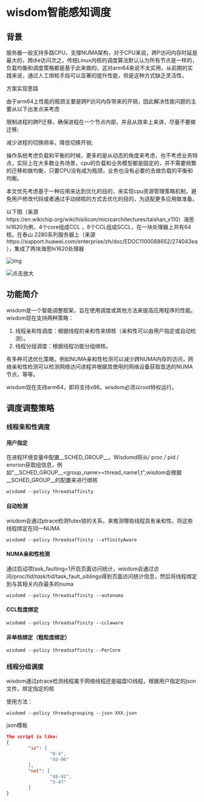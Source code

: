 # wisdom智能感知调度

## 背景

服务器一般支持多路CPU，支撑NUMA架构，对于CPU来说，跨P访问内存时延是最大的，跨die访问次之，传统Linux内核的调度算法默认认为所有节点是一样的，负载均衡和调度策略都是基于此来做的，这对arm64来说不太实用，从前期的实践来说，通过人工绑核手段可以显著的提升性能，但是这种方式缺乏灵活性。

方案实现思路

由于arm64上性能的瓶颈主要是跨P访问内存带来的开销，因此解决性能问题的主要从以下出发点来考虑

限制进程的跨P迁移，确保进程在一个节点内部，并且从效率上来讲，尽量不要做迁移; 

减少进程的切换频率，降低切换开销; 

操作系统考虑负载和平衡的时候，更多的是从动态的角度来考虑，也不考虑业务特点，实际上在大多数业务场景，cpu的负载和业务模型都是固定的，并不需要频繁的迁移和做均衡，只要CPU没有成为瓶颈，业务也没有必要的去做负载的平衡和均衡。

本文优先考虑基于一种应用来达到优化的目的，来实现cpu资源管理策略机制，避免用户修改代码或者通过手动绑核的方式去优化的目的，为适配更多应用做准备。

以下图（来源https://en.wikichip.org/wiki/hisilicon/microarchitectures/taishan_v110）海思hi1620为例，4个core组成CCL ，8个CCL组成SCCL，在一块处理器上共有64核。在泰山 2280系列服务器上（来源https://support.huawei.com/enterprise/zh/doc/EDOC1100088652/274043ea），集成了两块海思hi1620处理器

![img](https://en.wikichip.org/w/images/thumb/7/76/taishan_v110_soc_details.svg/1400px-taishan_v110_soc_details.svg.png)

![点击放大](https://download.huawei.com/mdl/imgDownload?uuid=ea07ef6dc35a4c0cb1241b7df4960ba3)

## 功能简介

wisdom是一个智能调整框架，旨在使用调度或其他方法来提高应用程序的性能。wisdom现在支持两种策略：

1. 线程亲和性调度：根据线程的亲和性来绑核（亲和性可以由用户指定或自动检测）。
2. 线程分组调度：根据线程功能分组绑核。

有多种可选优化策略，例如NUMA亲和性检测可以减少跨NUMA内存的访问，网络亲和性检测可以检测网络访问进程并根据其使用的网络设备获取首选的NUMA节点，等等。

wisdom现在支持arm64，即将支持x86。wisdom必须以root特权运行。

## 调度调整策略

### 线程亲和性调度

#### 用户指定

在进程环境变量中配置\_\_SCHED_GROUP\_\_，Wisdomd将从/ proc / pid / envrion获取组信息，例如"\_\_SCHED_GROUP\_\_<group_name>=thread_name1,t",wisdom会根据\_\_SCHED_GROUP\_\_的配置来进行绑核

```shell
wisdomd --policy threadsaffinity 
```

#### 自动检测

wisdom会通过ptrace检测futex锁的关系，来推测哪些线程具有亲和性，将这些线程绑定在同一NUMA

```shell
wisdomd --policy threadsaffinity --affinityAware
```

#### NUMA亲和性检测

通过启动项task_faulting=1开启页面访问统计，wisdom会通过访问/proc/$tid/task/$tid/task_fault_siblings得到页面访问统计信息，然后将线程绑定到与其相关内存最多的numa

```shell
wisdomd --policy threadsaffinity --autonuma
```

#### CCL粒度绑定

```shell
wisdomd --policy threadsaffinity --cclaware
```

#### 非单核绑定（粗粒度绑定）

```shell
wisdomd --policy threadsaffinity --PerCore
```

### 线程分组调度

wisdom通过ptrace检测线程属于网络线程还是磁盘IO线程，根据用户指定的json文件，绑定指定的核

使用方法：

```shell
wisdomd --policy threadsgrouping --json XXX.json
```

json模板

```json
The script is like:
{
        "io": [
                "0-4",
                "93-96"
        ],
        "net": [
                "48-92",
                "5-47"
        ]
}
```

